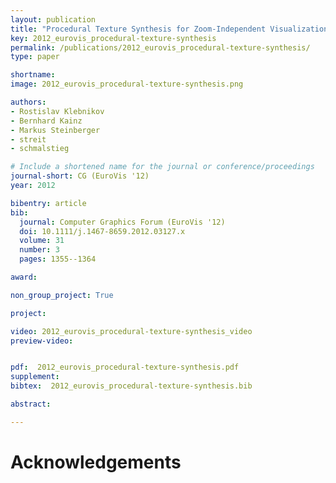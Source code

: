 ```yaml
---
layout: publication
title: "Procedural Texture Synthesis for Zoom-Independent Visualization of Multivariate Data"
key: 2012_eurovis_procedural-texture-synthesis
permalink: /publications/2012_eurovis_procedural-texture-synthesis/
type: paper

shortname: 
image: 2012_eurovis_procedural-texture-synthesis.png

authors:
- Rostislav Klebnikov
- Bernhard Kainz
- Markus Steinberger
- streit
- schmalstieg

# Include a shortened name for the journal or conference/proceedings
journal-short: CG (EuroVis '12)
year: 2012

bibentry: article
bib:
  journal: Computer Graphics Forum (EuroVis '12)
  doi: 10.1111/j.1467-8659.2012.03127.x
  volume: 31
  number: 3
  pages: 1355--1364

award:

non_group_project: True

project: 

video: 2012_eurovis_procedural-texture-synthesis_video
preview-video:


pdf:  2012_eurovis_procedural-texture-synthesis.pdf
supplement:
bibtex:  2012_eurovis_procedural-texture-synthesis.bib

abstract: 

---
```


# Acknowledgements
